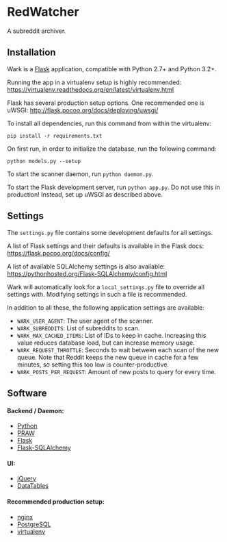 RedWatcher
====

A subreddit archiver.


Installation
------------

Wark is a [Flask](http://flask.pocoo.org/) application, compatible with
Python 2.7+ and Python 3.2+.

Running the app in a virtualenv setup is highly recommended:
  https://virtualenv.readthedocs.org/en/latest/virtualenv.html

Flask has several production setup options. One recommended one is uWSGI:
  http://flask.pocoo.org/docs/deploying/uwsgi/

To install all dependencies, run this command from within the virtualenv:

```
pip install -r requirements.txt
```

On first run, in order to initialize the database, run the following command:
```
python models.py --setup
```

To start the scanner daemon, run `python daemon.py`.

To start the Flask development server, run `python app.py`. Do not use this in
production! Instead, set up uWSGI as described above.


Settings
--------

The `settings.py` file contains some development defaults for all settings.

A list of Flask settings and their defaults is available in the Flask docs:
  https://flask.pocoo.org/docs/config/

A list of available SQLAlchemy settings is also available:
  https://pythonhosted.org/Flask-SQLAlchemy/config.html

Wark will automatically look for a `local_settings.py` file to override all
settings with. Modifying settings in such a file is recommended.

In addition to all these, the following application settings are available:

 * `WARK_USER_AGENT`: The user agent of the scanner.
 * `WARK_SUBREDDITS`: List of subreddits to scan.
 * `WARK_MAX_CACHED_ITEMS`: List of IDs to keep in cache. Increasing this value
    reduces database load, but can increase memory usage.
 * `WARK_REQUEST_THROTTLE`: Seconds to wait between each scan of the new queue.
    Note that Reddit keeps the new queue in cache for a few minutes, so setting
    this too low is counter-productive.
 * `WARK_POSTS_PER_REQUEST`: Amount of new posts to query for every time.


Software
--------

#### Backend / Daemon:
 * [Python](https://python.org/)
 * [PRAW](https://praw.readthedocs.org)
 * [Flask](http://flask.pocoo.org)
 * [Flask-SQLAlchemy](https://pythonhosted.org/Flask-SQLAlchemy/)

#### UI:
 * [jQuery](https://jquery.org)
 * [DataTables](https://datatables.net)

#### Recommended production setup:
 * [nginx](http://nginx.org)
 * [PostgreSQL](https://www.postgresql.org)
 * [virtualenv](https://virtualenv.readthedocs.org)
